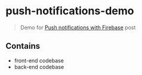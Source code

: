 # push-notifications-demo

> Demo for [Push notifications with Firebase](https://sevic.dev/notes/push-notifications-firebase/) post

## Contains

- front-end codebase
- back-end codebase
